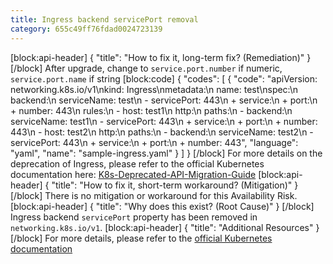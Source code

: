 ```yaml
---
title: Ingress backend servicePort removal
category: 655c49ff76fdad0024723139
---
```


[block:api-header]
{
  "title": "How to fix it, long-term fix? (Remediation)"
}
[/block]
After upgrade, change to `service.port.number` if numeric, `service.port.name` if string
[block:code]
{
  "codes": [
    {
      "code": "apiVersion: networking.k8s.io/v1\nkind: Ingress\nmetadata:\n  name: test\nspec:\n  backend:\n    serviceName: test\n    - servicePort: 443\n    + service:\n    +   port:\n    +     number: 443\n  rules:\n  - host: test1\n    http:\n      paths:\n      - backend:\n          serviceName: test1\n          - servicePort: 443\n          + service:\n          +   port:\n          +     number: 443\n  - host: test2\n    http:\n      paths:\n      - backend:\n          serviceName: test2\n          - servicePort: 443\n          + service:\n          +   port:\n          +     number: 443",
      "language": "yaml",
      "name": "sample-ingress.yaml"
    }
  ]
}
[/block]
For more details on the deprecation of Ingress, please refer to the official Kubernetes documentation here: [K8s-Deprecated-API-Migration-Guide](https://kubernetes.io/docs/reference/using-api/deprecation-guide/)
[block:api-header]
{
  "title": "How to fix it, short-term workaround? (Mitigation)"
}
[/block]
There is no mitigation or workaround for this Availability Risk.
[block:api-header]
{
  "title": "Why does this exist? (Root Cause)"
}
[/block]
Ingress backend `servicePort` property has been removed in `networking.k8s.io/v1`.
[block:api-header]
{
  "title": "Additional Resources"
}
[/block]
For more details, please refer to the [official Kubernetes documentation ](https://kubernetes.io/docs/reference/using-api/deprecation-guide/#ingress-v122)